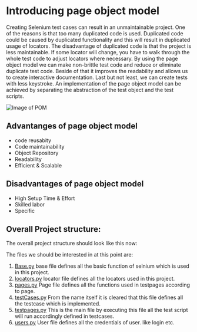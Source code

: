 # Introducing page object model
Creating Selenium test cases can result in an unmaintainable project. One of the reasons is that too many duplicated code is used. Duplicated code could be caused by duplicated functionality and this will result in duplicated usage of locators. The disadvantage of duplicated code is that the project is less maintainable. If some locator will change, you have to walk through the whole test code to adjust locators where necessary. By using the page object model we can make non-brittle test code and reduce or eliminate duplicate test code. Beside of that it improves the readability and allows us to create interactive documentation. Last but not least, we can create tests with less keystroke. An implementation of the page object model can be achieved by separating the abstraction of the test object and the test scripts.

![Image of POM](https://i2.wp.com/www.softwaretestingmaterial.com/wp-content/uploads/2017/10/Page-Object-Model-Framework.png?ssl=1)

## Advantanges of page object model
* code reusabity
* Code maintainability
* Object Repository 
* Readability
* Efficient & Scalable

## Disadvantages of page object model
* High Setup Time & Effort
* Skilled labor
* Specific

## Overall Project structure:
The overall project structure should look like this now:

The files we should be interested in at this point are:

1. [Base.py](https://github.com/Akanksha461/Page_obeject_model_python/blob/master/base.py)
    base file defines all the basic function of selnium which is used in this project. 
1. [locators.py](https://github.com/Akanksha461/Page_obeject_model_python/blob/master/locators.py)
    locator file defines all the locators used in this project.
1. [pages.py](https://github.com/Akanksha461/Page_obeject_model_python/blob/master/pages.py)
    Page file defines all the functions used in testpages according to page.
1. [testCases.py](https://github.com/Akanksha461/Page_obeject_model_python/blob/master/testCases.py)
    From the name itself it is cleared that this file defines all the testcase which is implemented.
1. [testpages.py](https://github.com/Akanksha461/Page_obeject_model_python/blob/master/testPages.py)
    This is the main file by executing this file all the test script will run accordingly defined in testcases.
1. [users.py](https://github.com/Akanksha461/Page_obeject_model_python/blob/master/users.py)
    User file defines all the credentials of user. like login etc.
